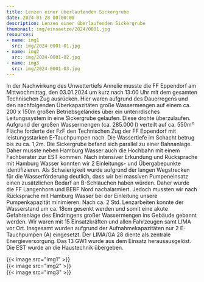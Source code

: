 ```yaml
---
title: Lenzen einer überlaufenden Sickergrube
date: 2024-01-28 00:00:00
description: Lenzen einer überlaufenden Sickergrube
thumbnail: img/einsaetze/2024/0001.jpg
resources:
- name: img1
  src: img/2024-0001-01.jpg
- name: img2
  src: img/2024-0001-02.jpg
- name: img3
  src: img/2024-0001-03.jpg
---
```


In der Nachwirkung des Unwettertiefs Annelie musste die FF Eppendorf am Mittwochmittag, den 03.01.2024 um kurz nach 13:00 Uhr mit dem gesamten Technischen Zug ausrücken.
Hier waren aufgrund des Dauerregens und den nachfolgenden Überkapazitäten große Wassermengen auf einem ca. 200 x 150m großen Betriebsgeländes über ein unterirdisches Leitungssystem in eine Sickergrube gelaufen.
Diese drohte überzulaufen.
Aufgrund der großen Wassermengen (ca. 285.000 l) verteilt auf ca. 550m² Fläche forderte der FzF den Technischen Zug der FF Eppendorf mit leistungsstarken E-Tauchpumpen nach.
Die Wassertiefe im Schacht betrug bis zu ca. 1,2m. Die Sickergrube befand sich parallel zu einer Bahnanlage.
Daher musste neben Hamburg Wasser auch die Hochbahn mit einem Fachberater zur EST kommen.
Nach intensiver Erkundung und Rücksprache mit Hamburg Wasser konnten wir 2 Einleitungs- und Übergabepunkte identifizieren.
Als Schwierigkeit wurde aufgrund der langen Wegstrecken für die Wasserförderung deutlich, dass wir bei massiven Pumpeneinsatz einen zusätzlichen Bedarf an B-Schläuchen haben würden.
Daher wurde die FF Langenhorn und BERF Nord nachalarmiert. Jedoch mussten wir nach Rücksprache mit Hamburg Wasser bei der Einleitung unsere Pumpenkapazität minimieren.
Nach ca. 2 Std. Lenzarbeiten konnte der Wasserstand um ca. 18cm gesenkt werden und somit eine akute Gefahrenlage des Eindringens großer Wassermengen ins Gebäude gebannt werden.
Wir waren mit 15 Einsatzkräften und allen Fahrzeugen samt LIMA vor Ort.
Insgesamt wurden aufgrund der Aufnahmekapazitäten nur 2 E-Tauchpumpen (A) eingesetzt.
Der LIMA/GA 28 diente als zentrale Energieversorgung.
Das 13 GW1 wurde aus dem Einsatz herausausgelöst.
Die EST wurde an die Haustechnik übergeben.


{{< image src="img1" >}}  
{{< image src="img2" >}}  
{{< image src="img3" >}}  
